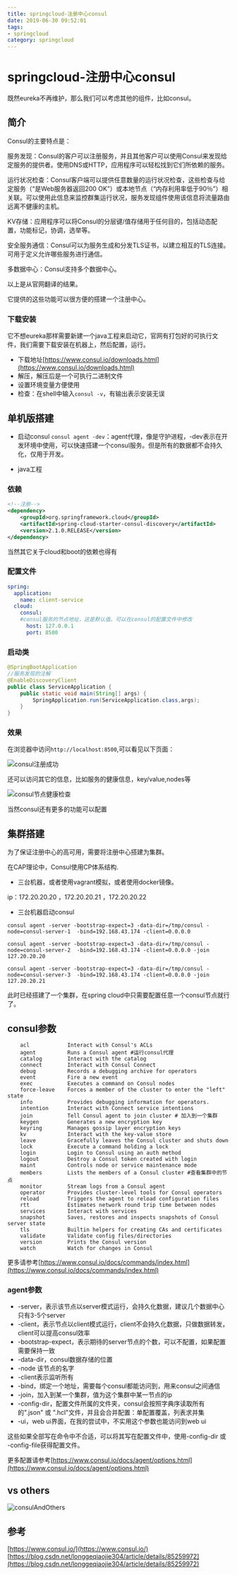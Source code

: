 ```yaml
---
title: springcloud-注册中心consul
date: 2019-06-30 09:52:01
tags: 
- springcloud
category: springcloud
---
```


# springcloud-注册中心consul

既然eureka不再维护，那么我们可以考虑其他的组件，比如consul。
<!--more-->

## 简介

Consul的主要特点是：

服务发现：Consul的客户可以注册服务，并且其他客户可以使用Consul来发现给定服务的提供者。使用DNS或HTTP，应用程序可以轻松找到它们所依赖的服务。

运行状况检查：Consul客户端可以提供任意数量的运行状况检查，这些检查与给定服务（“是Web服务器返回200 OK”）或本地节点（“内存利用率低于90％”）相关联。可以使用此信息来监控群集运行状况，服务发现组件使用该信息将流量路由远离不健康的主机。

KV存储：应用程序可以将Consul的分层键/值存储用于任何目的，包括动态配置，功能标记，协调，选举等。

安全服务通信：Consul可以为服务生成和分发TLS证书，以建立相互的TLS连接。可用于定义允许哪些服务进行通信。

多数据中心：Consul支持多个数据中心。

以上是从官网翻译的结果。

它提供的这些功能可以很方便的搭建一个注册中心。

### 下载安装

它不想eureka那样需要新建一个java工程来启动它，官网有打包好的可执行文件，我们需要下载安装在机器上，然后配置，运行。

- 下载地址[https://www.consul.io/downloads.html](https://www.consul.io/downloads.html)  
- 解压，解压后是一个可执行二进制文件
- 设置环境变量方便使用
- 检查：在shell中输入`consul -v`，有输出表示安装无误


## 单机版搭建

- 启动consul `consul agent -dev`：agent代理，像是守护进程，-dev表示在开发环境中使用，可以快速搭建一个consul服务。但是所有的数据都不会持久化，仅用于开发。

- java工程

### 依赖
```xml
<!--注册-->
<dependency>
    <groupId>org.springframework.cloud</groupId>
    <artifactId>spring-cloud-starter-consul-discovery</artifactId>
    <version>2.1.0.RELEASE</version>
</dependency>
```
当然其它关于cloud和boot的依赖也得有

### 配置文件

```yml
spring:
  application:
    name: client-service
  cloud:
    consul:
    #consul服务的节点地址，这是默认值，可以在consul的配置文件中修改
      host: 127.0.0.1
      port: 8500
```

### 启动类
```java
@SpringBootApplication
//服务发现的注解
@EnableDiscoveryClient
public class ServiceApplication {
    public static void main(String[] args) {
        SpringApplication.run(ServiceApplication.class,args);
    }
}
```
### 效果

在浏览器中访问`http://localhost:8500`,可以看见以下页面：

![consul注册成功](springcloud-注册中心consul/cosnul注册成功.png)

还可以访问其它的信息，比如服务的健康信息，key/value,nodes等

![consul节点健康检查](/springcloud-注册中心consul/consul-服务健康检测.jpg)

当然consul还有更多的功能可以配置

## 集群搭建

为了保证注册中心的高可用，需要将注册中心搭建为集群。

在CAP理论中，Consul使用CP体系结构.
- 三台机器，或者使用vagrant模拟，或者使用docker镜像。

ip：172.20.20.20 ，172.20.20.21 ，172.20.20.22 

- 三台机器启动consul 

`consul agent -server -bootstrap-expect=3 -data-dir=/tmp/consul -node=consul-server-1  -bind=192.168.43.174 -client=0.0.0.0`

`consul agent -server -bootstrap-expect=3 -data-dir=/tmp/consul -node=consul-server-2  -bind=192.168.43.174 -client=0.0.0.0 -join 127.20.20.20`

`consul agent -server -bootstrap-expect=3 -data-dir=/tmp/consul -node=consul-server-3  -bind=192.168.43.174 -client=0.0.0.0 -join 127.20.20.21`

此时已经搭建了一个集群，在spring cloud中只需要配置任意一个consul节点就行了。

## consul参数
```
    acl            Interact with Consul's ACLs
    agent          Runs a Consul agent #运行consul代理
    catalog        Interact with the catalog
    connect        Interact with Consul Connect
    debug          Records a debugging archive for operators
    event          Fire a new event
    exec           Executes a command on Consul nodes
    force-leave    Forces a member of the cluster to enter the "left" state
    info           Provides debugging information for operators.
    intention      Interact with Connect service intentions
    join           Tell Consul agent to join cluster # 加入到一个集群
    keygen         Generates a new encryption key
    keyring        Manages gossip layer encryption keys
    kv             Interact with the key-value store
    leave          Gracefully leaves the Consul cluster and shuts down
    lock           Execute a command holding a lock
    login          Login to Consul using an auth method
    logout         Destroy a Consul token created with login
    maint          Controls node or service maintenance mode
    members        Lists the members of a Consul cluster #查看集群中的节点
    monitor        Stream logs from a Consul agent
    operator       Provides cluster-level tools for Consul operators
    reload         Triggers the agent to reload configuration files
    rtt            Estimates network round trip time between nodes
    services       Interact with services
    snapshot       Saves, restores and inspects snapshots of Consul server state
    tls            Builtin helpers for creating CAs and certificates
    validate       Validate config files/directories
    version        Prints the Consul version
    watch          Watch for changes in Consul
```

更多请参考[https://www.consul.io/docs/commands/index.html](https://www.consul.io/docs/commands/index.html)

### agent参数

- -server，表示该节点以server模式运行，会持久化数据，建议几个数据中心只有3-5个server
- -client，表示节点以client模式运行，client不会持久化数据，只做数据转发，client可以提高consul效率
- -bootstrap-expect，表示期待的server节点的个数，可以不配置，如果配置需要保持一致
- -data-dir，consul数据存储的位置
- -node 该节点的名字
- -client表示监听所有
- -bind，绑定一个地址，需要每个consul都能访问到，用来consul之间通信
- -join，加入到某一个集群，值为这个集群中某一节点的ip
- -config-dir，配置文件所属的文件夹，consul会按照字典序读取所有的".json" 或 ".hcl"文件，并且会合并配置：单配置覆盖，列表求并集
- -ui，web ui界面，在我的尝试中，不实用这个参数也能访问到web ui

这些如果全部写在命令中不合适，可以将其写在配置文件中，使用-config-dir 或 -config-file获得配置文件。

更多配置请参考[https://www.consul.io/docs/agent/options.html](https://www.consul.io/docs/agent/options.html)


## vs others
![consulAndOthers](/springcloud-注册中心consul/consulVSothers.png)

## 参考
[https://www.consul.io/](https://www.consul.io/)   
[https://blog.csdn.net/longgeqiaojie304/article/details/85259972](https://blog.csdn.net/longgeqiaojie304/article/details/85259972)